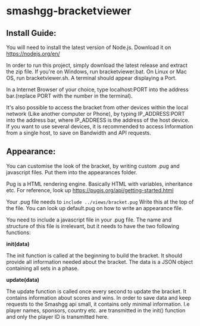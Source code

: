 # smashgg-bracketviewer

## Install Guide:
You will need to install the latest version of Node.js. Download it on https://nodejs.org/en/

In order to run this project, simply download the latest release and extract the zip file. If you're on Windows, run bracketviewer.bat. On Linux or Mac OS, run bracketviewer.sh. A terminal should appear displaying a Port.

In a Internet Browser of your choice, type localhost:PORT into the address bar.(replace PORT with the number in the terminal).

It's also possible to access the bracket from other devices within the local network (Like another computer or Phone), by typing IP_ADDRESS:PORT into the address bar, where IP_ADDRESS is the address of the host device.
If you want to use several devices, it is recommended to access Information from a single host, to save on Bandwidth and API requests.

## Appearance:
You can customise the look of the bracket, by writing custom .pug and javascript files. Put them into the appearances folder.

Pug is a HTML rendering engine. Basically HTML with variables, inheritance etc. For reference, look up https://pugjs.org/api/getting-started.html

Your .pug file needs to ``include ../views/bracket.pug`` Write this at the top of the file. You can look up default.pug on how to write an appearance file.

You need to include a javascript file in your .pug file. The name and structure of this file is irrelevant, but it needs to have the two following functions:

**init(data)**

The init function is called at the beginning to build the bracket. It should provide all information needed about the bracket. The data is a JSON object containing all sets in a phase.

**update(data)**

The update function is called once every second to update the bracket. It contains information about scores and wins. In order to save data and keep requests to the Smashgg api small, it contains only minimal information. I.e player names, sponsors, country etc. are transmitted in the init() function and only the player ID is transmitted here.